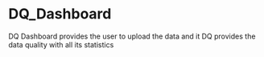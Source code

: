 # DQ_Dashboard
DQ Dashboard provides the user to upload the data and it DQ provides the data quality with all its statistics
